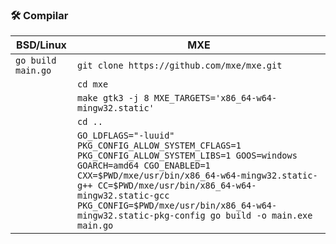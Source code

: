 ### 🛠️ Compilar

| BSD/Linux | MXE |
| --- | --- |
| `go build main.go` | `git clone https://github.com/mxe/mxe.git` |
|  | `cd mxe` |
|  | `make gtk3 -j 8 MXE_TARGETS='x86_64-w64-mingw32.static'` |
|  | `cd ..` |
|  | `GO_LDFLAGS="-luuid" PKG_CONFIG_ALLOW_SYSTEM_CFLAGS=1 PKG_CONFIG_ALLOW_SYSTEM_LIBS=1 GOOS=windows GOARCH=amd64 CGO_ENABLED=1 CXX=$PWD/mxe/usr/bin/x86_64-w64-mingw32.static-g++ CC=$PWD/mxe/usr/bin/x86_64-w64-mingw32.static-gcc PKG_CONFIG=$PWD/mxe/usr/bin/x86_64-w64-mingw32.static-pkg-config go build -o main.exe main.go` |
